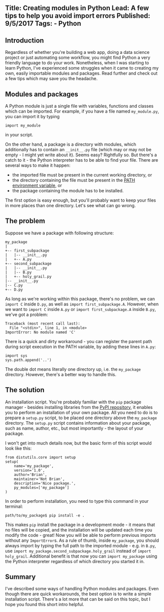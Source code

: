 Title: Creating modules in Python
Lead: A few tips to help you avoid import errors
Published: 9/5/2017
Tags: 
    - Python
---

## Introduction

Regardless of whether you're building a web app, doing a data science project or just automating some workflow, you might find Python a very friendly language to do your work. Nonetheless, when I was starting to learn Python, I've experienced some struggles when it came to creating my own, easily importable modules and packages. Read further and check out a few tips which may save you the headache.

## Modules and packages

A Python module is just a single file with variables, functions and classes which can be imported. For example, if you have a file named `my_module.py`, you can import it by typing

    import my_module
    
in your script. 

On the other hand, a package is a directory with modules, which additionally has to contain an `__init__.py` file (which may or may not be empty - I might yet write about it). Seems easy? Rightfully so. But there's a catch to it - the Python interpreter has to be able to find your file. There are several ways to make it happen:
- the imported file must be present in the current working directory, or
- the directory containing the file must be present in the [PATH environment variable](https://en.wikipedia.org/wiki/PATH_(variable) ), or
- the package containing the module has to be installed.

The first option is easy enough, but you'll probably want to keep your files in more places than one directory. Let's see what can go wrong.

## The problem

Suppose we have a package with following structure:

    my_package
    |
    +-- first_subpackage
    |   |-- __init__.py
    |   +-- A.py
    +-- second_subpackage
    |   |-- __init__.py
    |   |-- B.py
    |   +-- holy_grail.py
    |-- __init__.py
    |-- C.py
    +-- D.py
    
As long as we're working within this package, there's no problem, we can `import C` inside `D.py`, as well as `import first_subpackage.A`. However, when we want to `import C` inside `A.py` or `import first_subpackage.A` inside `B.py`, we've got a problem:

    Traceback (most recent call last):
      File "<stdin>", line 1, in <module>
    ImportError: No module named 'C'
    
There is a quick and dirty workaround - you can register the parent path during script execution in the PATH variable, by adding these lines in `A.py`:

    import sys
    sys.path.append('..')
    
The double dot means literally one directory up, i.e. the `my_package` directory. However, there's a better way to handle this.

## The solution

An installation script. You're probably familiar with the `pip` package manager - besides installing libraries from the [PyPI repository](https://pypi.python.org/pypi), it enables you to perform an installation of your own package. All you need to do is to prepare a `setup.py` script, to be placed one directory above the `my_package` directory. The `setup.py` script contains information about your package, such as name, author, etc., but most importantly - the layout of your package.

I won't get into much details now, but the basic form of this script would look like this:

    from distutils.core import setup
    setup(
        name='my_package',
        version='1.0',
        author='Brian',
        maintainer='Not Brian',
        description='Nice package.',
        py_modules=['my_package']
    )

In order to perform installation, you need to type this command in your terminal:

    path/to/my_package$ pip install -e .
    
This makes `pip` install the package in a development mode - it means that no files will be copied, and the installation will be updated each time you modify the code - great! Now you will be able to perform previous imports without any `ImportError`s. As a rule of thumb, inside `my_package`, you should always import by typing the full path to the imported module - e.g. in `B.py`, use `import my_package.second_subpackage.holy_grail` instead of `import holy_grail`. Additional benefit is that now you can `import my_package` using the Python interpreter regardless of which directory you started it in. 

## Summary

I've described some ways of handling Python modules and packages. Even though there are quick workarounds, the best option is to write a simple installation script. There's a lot more that can be said on this topic, but I hope you found this short intro helpful.

